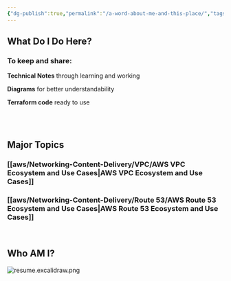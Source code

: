 ```yaml
---
{"dg-publish":true,"permalink":"/a-word-about-me-and-this-place/","tags":["gardenEntry"]}
---
```




## What Do I Do Here?

### To keep and share: 

**Technical Notes** through learning and working

**Diagrams** for better understandability

**Terraform code** ready to use

<br>
<br>


## Major Topics

### [[aws/Networking-Content-Delivery/VPC/AWS VPC Ecosystem and Use Cases\|AWS VPC Ecosystem and Use Cases]]
### [[aws/Networking-Content-Delivery/Route 53/AWS Route 53 Ecosystem and Use Cases\|AWS Route 53 Ecosystem and Use Cases]]

<br>

## Who AM I?

![resume.excalidraw.png](/img/user/resume/resume.excalidraw.png)





